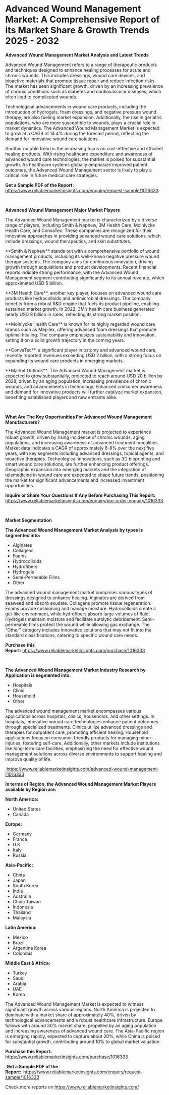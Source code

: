 <p><h1>Advanced Wound Management Market: A Comprehensive Report of its Market Share & Growth Trends 2025 - 2032</h1></p><p><strong>Advanced Wound Management Market Analysis and Latest Trends</strong></p>
<p><p>Advanced Wound Management refers to a range of therapeutic products and techniques designed to enhance healing processes for acute and chronic wounds. This includes dressings, wound care devices, and bioactive materials that promote tissue repair and reduce infection risks. The market has seen significant growth, driven by an increasing prevalence of chronic conditions such as diabetes and cardiovascular diseases, which often lead to complicated wounds.</p><p>Technological advancements in wound care products, including the introduction of hydrogels, foam dressings, and negative pressure wound therapy, are also fueling market expansion. Additionally, the rise in geriatric populations, who are more susceptible to wounds, plays a crucial role in market dynamics. The Advanced Wound Management Market is expected to grow at a CAGR of 14.4% during the forecast period, reflecting the demand for innovative wound care solutions.</p><p>Another notable trend is the increasing focus on cost-effective and efficient healing products. With rising healthcare expenditure and awareness of advanced wound care technologies, the market is poised for substantial growth. As healthcare systems globally emphasize improved patient outcomes, the Advanced Wound Management sector is likely to play a critical role in future medical care strategies.</p></p>
<p><strong>Get a Sample PDF of the Report:&nbsp;</strong> <a href="https://www.reliablemarketinsights.com/enquiry/request-sample/1016333?utm_campaign=3196&utm_medium=2&utm_source=Github&utm_content=ia&utm_term=08032025&utm_id=advanced-wound-management">https://www.reliablemarketinsights.com/enquiry/request-sample/1016333</a></p>
<p>&nbsp;</p>
<p><strong>Advanced Wound Management Major Market Players</strong></p>
<p><p>The Advanced Wound Management market is characterized by a diverse range of players, including Smith & Nephew, 3M Health Care, Molnlycke Health Care, and ConvaTec. These companies are recognized for their innovative approaches in providing advanced wound care solutions, which include dressings, wound therapeutics, and skin substitutes.</p><p>**Smith & Nephew** stands out with a comprehensive portfolio of wound management products, including its well-known negative pressure wound therapy systems. The company aims for continuous innovation, driving growth through acquisitions and product developments. Recent financial reports indicate strong performance, with the Advanced Wound Management segment contributing significantly to its annual revenue, which approximated USD 5 billion.</p><p>**3M Health Care**, another key player, focuses on advanced wound care products like hydrocolloids and antimicrobial dressings. The company benefits from a robust R&D engine that fuels its product pipeline, enabling sustained market growth. In 2022, 3M’s health care business generated nearly USD 8 billion in sales, reflecting its strong market position.</p><p>**Molnlycke Health Care** is known for its highly regarded wound care brands such as Mepilex, offering advanced foam dressings that promote optimal healing. The company emphasizes sustainability and innovation, setting it on a solid growth trajectory in the coming years.</p><p>**ConvaTec**, a significant player in ostomy and advanced wound care, recently reported revenues exceeding USD 2 billion, with a strong focus on expanding its wound care products in emerging markets.</p><p>**Market Outlook**: The Advanced Wound Management market is expected to grow substantially, projected to reach around USD 20 billion by 2028, driven by an aging population, increasing prevalence of chronic wounds, and advancements in technology. Enhanced consumer awareness and demand for innovative products will further catalyze market expansion, benefiting established players and new entrants alike.</p></p>
<p>&nbsp;</p>
<p><strong>What Are The Key Opportunities For Advanced Wound Management Manufacturers?</strong></p>
<p><p>The Advanced Wound Management market is projected to experience robust growth, driven by rising incidence of chronic wounds, aging populations, and increasing awareness of advanced treatment modalities. Market data indicates a CAGR of approximately 6-8% over the next five years, with key segments including advanced dressings, topical agents, and bioactive therapies. Technological innovations, such as 3D bioprinting and smart wound care solutions, are further enhancing product offerings. Geographic expansion into emerging markets and the integration of telemedicine in wound care are expected to shape future trends, positioning the market for significant advancements and increased investment opportunities.</p></p>
<p><strong>Inquire or Share Your Questions If Any Before Purchasing This Report:</strong> <a href="https://www.reliablemarketinsights.com/enquiry/pre-order-enquiry/1016333?utm_campaign=3196&utm_medium=2&utm_source=Github&utm_content=ia&utm_term=08032025&utm_id=advanced-wound-management">https://www.reliablemarketinsights.com/enquiry/pre-order-enquiry/1016333</a></p>
<p>&nbsp;</p>
<p><strong>Market Segmentation</strong></p>
<p><strong>The Advanced Wound Management Market Analysis by types is segmented into:</strong></p>
<p><ul><li>Alginates</li><li>Collagens</li><li>Foams</li><li>Hydrocolloids</li><li>Hydrofibers</li><li>Hydrogels</li><li>Semi-Permeable Films</li><li>Other</li></ul></p>
<p><p>The advanced wound management market comprises various types of dressings designed to enhance healing. Alginates are derived from seaweed and absorb exudate. Collagens promote tissue regeneration. Foams provide cushioning and manage moisture. Hydrocolloids create a gel-like environment, while hydrofibers absorb large volumes of fluid. Hydrogels maintain moisture and facilitate autolytic debridement. Semi-permeable films protect the wound while allowing gas exchange. The "Other" category includes innovative solutions that may not fit into the standard classifications, catering to specific wound care needs.</p></p>
<p><strong>Purchase this Report:&nbsp;</strong><a href="https://www.reliablemarketinsights.com/purchase/1016333?utm_campaign=3196&utm_medium=2&utm_source=Github&utm_content=ia&utm_term=08032025&utm_id=advanced-wound-management">https://www.reliablemarketinsights.com/purchase/1016333</a></p>
<p>&nbsp;</p>
<p><strong>The Advanced Wound Management Market Industry Research by Application is segmented into:</strong></p>
<p><ul><li>Hospitals</li><li>Clinic</li><li>Household</li><li>Other</li></ul></p>
<p><p>The advanced wound management market encompasses various applications across hospitals, clinics, households, and other settings. In hospitals, innovative wound care technologies enhance patient outcomes through specialized treatments. Clinics utilize advanced dressings and therapies for outpatient care, promoting efficient healing. Household applications focus on consumer-friendly products for managing minor injuries, fostering self-care. Additionally, other markets include institutions like long-term care facilities, emphasizing the need for effective wound management solutions across diverse environments to support healing and improve quality of life.</p></p>
<p><a href="https://www.reliablemarketinsights.com/advanced-wound-management-r1016333?utm_campaign=3196&utm_medium=2&utm_source=Github&utm_content=ia&utm_term=08032025&utm_id=advanced-wound-management">&nbsp;https://www.reliablemarketinsights.com/advanced-wound-management-r1016333</a></p>
<p><strong>In terms of Region, the Advanced Wound Management Market Players available by Region are:</strong></p>
<p>
    <p> <strong> North America: </strong>
        <ul>
            <li>United States</li>
            <li>Canada</li>
        </ul>
        </p> 
    <p> <strong> Europe: </strong>
        <ul>
            <li>Germany</li>
            <li>France</li>
            <li>U.K.</li>
            <li>Italy</li>
            <li>Russia</li>
        </ul>
        </p> 
    <p> <strong> Asia-Pacific: </strong>
        <ul>
            <li>China</li>
            <li>Japan</li>
            <li>South Korea</li>
            <li>India</li>
            <li>Australia</li>
            <li>China Taiwan</li>
            <li>Indonesia</li>
            <li>Thailand</li>
            <li>Malaysia</li>
        </ul>
        </p> 
    <p> <strong> Latin America: </strong>
        <ul>
            <li>Mexico</li>
            <li>Brazil</li>
            <li>Argentina Korea</li>
            <li>Colombia</li>
        </ul>
        </p> 
    <p> <strong> Middle East & Africa: </strong>
        <ul>
            <li>Turkey</li>
            <li>Saudi</li>
            <li>Arabia</li>
            <li>UAE</li>
            <li>Korea</li>
        </ul>
    </p>
    </p>
<p><p>The Advanced Wound Management Market is expected to witness significant growth across various regions. North America is projected to dominate with a market share of approximately 40%, driven by technological advancements and a robust healthcare infrastructure. Europe follows with around 30% market share, propelled by an aging population and increasing awareness of advanced wound care. The Asia-Pacific region is emerging rapidly, expected to capture about 20%, while China is poised for substantial growth, contributing around 10% to global market valuation.</p></p>
<p><strong>Purchase this Report: </strong><a href="https://www.reliablemarketinsights.com/purchase/1016333?utm_campaign=3196&utm_medium=2&utm_source=Github&utm_content=ia&utm_term=08032025&utm_id=advanced-wound-management">https://www.reliablemarketinsights.com/purchase/1016333</a></p>
<p>&nbsp;<strong>Get a Sample PDF of the Report:&nbsp;&nbsp;</strong><a href="https://www.reliablemarketinsights.com/enquiry/request-sample/1016333?utm_campaign=3196&utm_medium=2&utm_source=Github&utm_content=ia&utm_term=08032025&utm_id=advanced-wound-management">https://www.reliablemarketinsights.com/enquiry/request-sample/1016333</a></p>
<p><strong></strong></p>
<p>Check more reports on <a href="https://www.reliablemarketinsights.com/?utm_campaign=3196&utm_medium=2&utm_source=Github&utm_content=ia&utm_term=08032025&utm_id=advanced-wound-management">https://www.reliablemarketinsights.com/</a></p>
